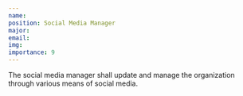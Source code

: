 ```yaml
---
name: 
position: Social Media Manager
major: 
email: 
img: 
importance: 9
---
```

<!-- Description of the positions role and responsibilities -->
The social media manager shall update and manage the organization through various means of social media. 